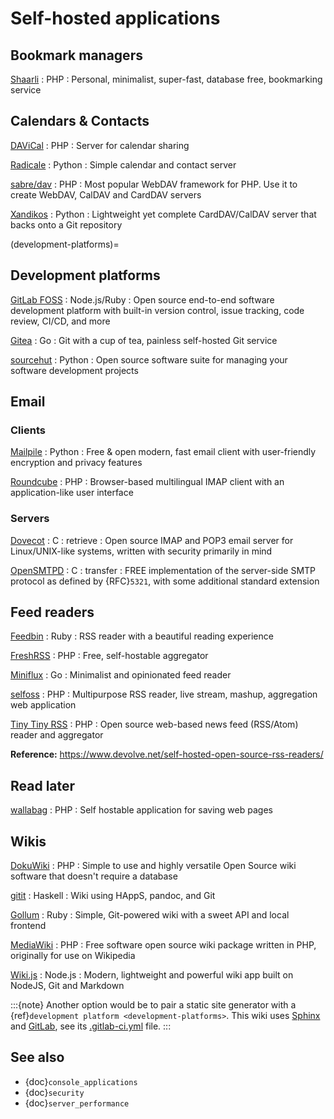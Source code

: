 # Self-hosted applications

## Bookmark managers

[Shaarli](https://github.com/shaarli/Shaarli) : PHP
: Personal, minimalist, super-fast, database free, bookmarking service

## Calendars & Contacts

[DAViCal](https://www.davical.org/) : PHP
: Server for calendar sharing

[Radicale](https://radicale.org/) : Python
: Simple calendar and contact server

[sabre/dav](https://sabre.io/) : PHP
: Most popular WebDAV framework for PHP. Use it to create WebDAV, CalDAV and
  CardDAV servers

[Xandikos](https://github.com/jelmer/xandikos) : Python
: Lightweight yet complete CardDAV/CalDAV server that backs onto a Git
  repository

(development-platforms)=

## Development platforms

[GitLab FOSS](https://gitlab.com/gitlab-org/gitlab-foss) : Node.js/Ruby
: Open source end-to-end software development platform with built-in version
  control, issue tracking, code review, CI/CD, and more

[Gitea](https://about.gitea.com) : Go
: Git with a cup of tea, painless self-hosted Git service

[sourcehut](https://sourcehut.org) : Python
: Open source software suite for managing your software development projects

## Email

### Clients

[Mailpile](https://www.mailpile.is/) : Python
: Free & open modern, fast email client with user-friendly encryption and
  privacy features

[Roundcube](https://roundcube.net/) : PHP
: Browser-based multilingual IMAP client with an application-like user interface

### Servers

[Dovecot](https://dovecot.org) : C : retrieve
: Open source IMAP and POP3 email server for Linux/UNIX-like systems, written
  with security primarily in mind

[OpenSMTPD](https://www.opensmtpd.org/) : C : transfer
: FREE implementation of the server-side SMTP protocol as defined by {RFC}`5321`,
  with some additional standard extension

## Feed readers

[Feedbin](https://feedbin.com/) : Ruby
: RSS reader with a beautiful reading experience

[FreshRSS](https://freshrss.org/) : PHP
: Free, self-hostable aggregator

[Miniflux](https://miniflux.app) : Go
: Minimalist and opinionated feed reader

[selfoss](https://selfoss.aditu.de/) : PHP
: Multipurpose RSS reader, live stream, mashup, aggregation web application

[Tiny Tiny RSS](https://tt-rss.org) : PHP
: Open source web-based news feed (RSS/Atom) reader and aggregator

**Reference:** <https://www.devolve.net/self-hosted-open-source-rss-readers/>

## Read later

[wallabag](https://wallabag.org) : PHP
: Self hostable application for saving web pages

## Wikis

[DokuWiki](https://www.dokuwiki.org/dokuwiki) : PHP
: Simple to use and highly versatile Open Source wiki software that doesn't
  require a database

[gitit](https://github.com/jgm/gitit) : Haskell
: Wiki using HAppS, pandoc, and Git

[Gollum](https://github.com/gollum/gollum) : Ruby
: Simple, Git-powered wiki with a sweet API and local frontend

[MediaWiki](https://www.mediawiki.org/wiki/MediaWiki) : PHP
: Free software open source wiki package written in PHP, originally for use on
  Wikipedia

[Wiki.js](https://wiki.js.org/) : Node.js
: Modern, lightweight and powerful wiki app built on NodeJS, Git and Markdown

:::{note}
Another option would be to pair a static site generator with a
{ref}`development platform <development-platforms>`. This wiki uses
[Sphinx](https://www.sphinx-doc.org) and [GitLab](https://docs.gitlab.com/user/project/pages/getting_started/pages_from_scratch/), see its [.gitlab-ci.yml](https://gitlab.com/polyzen/wiki/blob/master/.gitlab-ci.yml) file.
:::

## See also

- {doc}`console_applications`
- {doc}`security`
- {doc}`server_performance`
